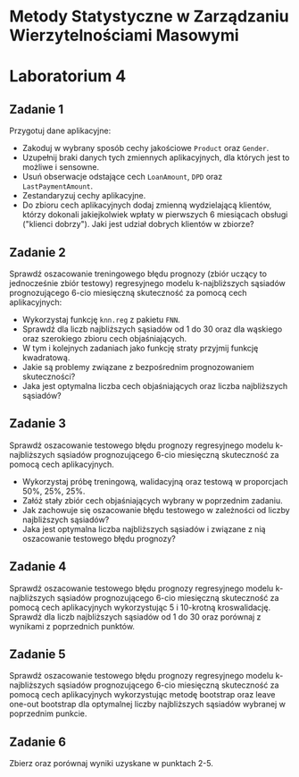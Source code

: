 
# Metody Statystyczne w Zarządzaniu Wierzytelnościami Masowymi
# Laboratorium 4

## Zadanie 1

Przygotuj dane aplikacyjne:

* Zakoduj w wybrany sposób cechy jakościowe `Product` oraz `Gender`.
* Uzupełnij braki danych tych zmiennych aplikacyjnych, dla których jest to możliwe i sensowne.
* Usuń obserwacje odstające cech `LoanAmount`, `DPD` oraz `LastPaymentAmount`.
* Zestandaryzuj cechy aplikacyjne.
* Do zbioru cech aplikacyjnych dodaj zmienną wydzielającą klientów, którzy dokonali jakiejkolwiek wpłaty w pierwszych 6 miesiącach obsługi ("klienci dobrzy"). Jaki jest udział dobrych klientów w zbiorze?

## Zadanie 2

Sprawdź oszacowanie treningowego błędu prognozy (zbiór uczący to jednocześnie zbiór testowy) regresyjnego modelu k-najbliższych sąsiadów prognozującego 6-cio miesięczną skuteczność za pomocą cech aplikacyjnych:

*	Wykorzystaj funkcję `knn.reg` z pakietu `FNN`.
*	Sprawdź dla liczb najbliższych sąsiadów od 1 do 30 oraz dla wąskiego oraz szerokiego zbioru cech objaśniających.
*	W tym i kolejnych zadaniach jako funkcję straty przyjmij funkcję kwadratową.
*	Jakie są problemy związane z bezpośrednim prognozowaniem skuteczności?
*	Jaka jest optymalna liczba cech objaśniających oraz liczba najbliższych sąsiadów?

## Zadanie 3

Sprawdź oszacowanie testowego błędu prognozy regresyjnego modelu k-najbliższych sąsiadów prognozującego 6-cio miesięczną skuteczność za pomocą cech aplikacyjnych.

*	Wykorzystaj próbę treningową, walidacyjną oraz testową w proporcjach 50%, 25%, 25%.
*	Załóż stały zbiór cech objaśniających wybrany w poprzednim zadaniu.
*	Jak zachowuje się oszacowanie błędu testowego w zależności od liczby najbliższych sąsiadów?
*	Jaka jest optymalna liczba najbliższych sąsiadów i związane z nią oszacowanie testowego błędu prognozy?

## Zadanie 4

Sprawdź oszacowanie testowego błędu prognozy regresyjnego modelu k-najbliższych sąsiadów prognozującego 6-cio miesięczną skuteczność za pomocą cech aplikacyjnych wykorzystując 5 i 10-krotną kroswalidację. Sprawdź dla liczb najbliższych sąsiadów od 1 do 30 oraz porównaj z wynikami z poprzednich punktów.

## Zadanie 5

Sprawdź oszacowanie testowego błędu prognozy regresyjnego modelu k-najbliższych sąsiadów prognozującego 6-cio miesięczną skuteczność za pomocą cech aplikacyjnych wykorzystując metodę bootstrap oraz leave one-out bootstrap dla optymalnej liczby najbliższych sąsiadów wybranej w poprzednim punkcie. 

## Zadanie 6

Zbierz oraz porównaj wyniki uzyskane w punktach 2-5.
